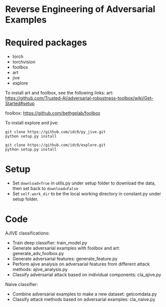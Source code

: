 # Reverse Engineering of Adversarial Examples

# Required packages

- torch
- torchvision
- foolbox
- art
- jive
- explore

To install art and foolbox, see the following links:
art: https://github.com/Trusted-AI/adversarial-robustness-toolbox/wiki/Get-Started#setup

foolbox: https://github.com/bethgelab/foolbox

To install explore and jive:
```
git clone https://github.com/idc9/py_jive.git
python setup.py install
```
```
git clone https://github.com/idc9/explore.git
python setup.py install
```

# Setup

- Set `download=True` in utils.py under setup folder to download the data, then set back to `download=False`
- Set `self.work_dir` to be the local working directory in constant.py under setup folder.

# Code

AJIVE classificationo:
- Train deep classifier: train_model.py
- Generate adversarial examples with foolbox and art: generate_adv_foolbox.py
- Generate adversarial features: generate_feature.py
- Perform ajive analysis on adversarial features from different attack methods: ajive_analysis.py
- Classify adversarial attack based on individual components: cla_ajive.py

Naive classifier:
- Combine adversarial examples to make a new dataset: getcomdata.py
- Classify attack methods based on adversarial examples: cla_naive.py
